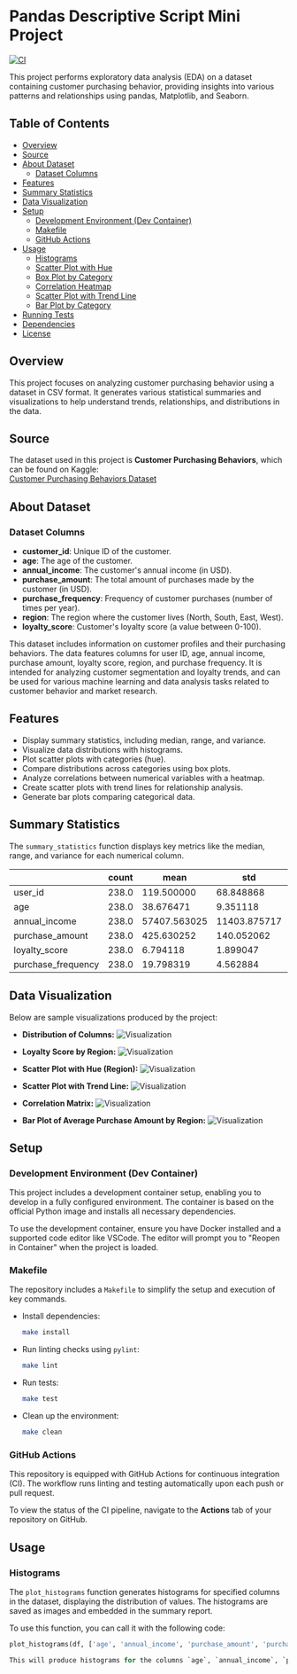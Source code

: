 # Pandas Descriptive Script Mini Project
[![CI](https://github.com/nogibjj/Mobasserul_Haque_MiniProject2/actions/workflows/cicd.yml/badge.svg)](https://github.com/nogibjj/Mobasserul_Haque_MiniProject2/actions/workflows/cicd.yml)

This project performs exploratory data analysis (EDA) on a dataset containing customer purchasing behavior, providing insights into various patterns and relationships using pandas, Matplotlib, and Seaborn.

## Table of Contents
- [Overview](#overview)
- [Source](#source)
- [About Dataset](#about-dataset)
  - [Dataset Columns](#dataset-columns)
- [Features](#features)
- [Summary Statistics](#summary-statistics)
- [Data Visualization](#data-visualization)
- [Setup](#setup)
  - [Development Environment (Dev Container)](#development-environment-dev-container)
  - [Makefile](#makefile)
  - [GitHub Actions](#github-actions)
- [Usage](#usage)
  - [Histograms](#histograms)
  - [Scatter Plot with Hue](#scatter-plot-with-hue)
  - [Box Plot by Category](#box-plot-by-category)
  - [Correlation Heatmap](#correlation-heatmap)
  - [Scatter Plot with Trend Line](#scatter-plot-with-trend-line)
  - [Bar Plot by Category](#bar-plot-by-category)
- [Running Tests](#running-tests)
- [Dependencies](#dependencies)
- [License](#license)

## Overview
This project focuses on analyzing customer purchasing behavior using a dataset in CSV format. It generates various statistical summaries and visualizations to help understand trends, relationships, and distributions in the data.

## Source
The dataset used in this project is **Customer Purchasing Behaviors**, which can be found on Kaggle:  
[Customer Purchasing Behaviors Dataset](https://www.kaggle.com/datasets/hanaksoy/customer-purchasing-behaviors)

## About Dataset

### Dataset Columns
- **customer_id**: Unique ID of the customer.
- **age**: The age of the customer.
- **annual_income**: The customer's annual income (in USD).
- **purchase_amount**: The total amount of purchases made by the customer (in USD).
- **purchase_frequency**: Frequency of customer purchases (number of times per year).
- **region**: The region where the customer lives (North, South, East, West).
- **loyalty_score**: Customer's loyalty score (a value between 0-100).

This dataset includes information on customer profiles and their purchasing behaviors. 
The data features columns for user ID, age, annual income, purchase amount, loyalty score, region, and purchase frequency. It is intended for analyzing customer segmentation and loyalty trends, and can be used for various machine learning and data analysis tasks related to customer behavior and market research.

## Features
- Display summary statistics, including median, range, and variance.
- Visualize data distributions with histograms.
- Plot scatter plots with categories (hue).
- Compare distributions across categories using box plots.
- Analyze correlations between numerical variables with a heatmap.
- Create scatter plots with trend lines for relationship analysis.
- Generate bar plots comparing categorical data.

## Summary Statistics
The `summary_statistics` function displays key metrics like the median, range, and variance for each numerical column.

|                | count      | mean         | std          | min   | 25%   | 50%   | 75%    | max   | median | range  | variance      |
|----------------|------------|--------------|--------------|-------|-------|-------|--------|-------|--------|--------|---------------|
| user_id        | 238.0      | 119.500000   | 68.848868    | 1.0   | 60.25 | 119.5 | 178.750 | 238.0 | 119.5  | 237.0  | 4.740167e+03 |
| age            | 238.0      | 38.676471    | 9.351118     | 22.0  | 31.00 | 39.0  | 46.750 | 55.0  | 39.0   | 33.0   | 8.744341e+01 |
| annual_income  | 238.0      | 57407.563025 | 11403.875717 | 30000.0 | 50000.00 | 59000.0 | 66750.000 | 75000.0 | 59000.0 | 45000.0 | 1.300484e+08 |
| purchase_amount| 238.0      | 425.630252   | 140.052062   | 150.0 | 320.00 | 440.0 | 527.500 | 640.0 | 440.0  | 490.0  | 1.961458e+04 |
| loyalty_score  | 238.0      | 6.794118     | 1.899047     | 3.0   | 5.50  | 7.0   | 8.275  | 9.5   | 7.0    | 6.5    | 3.606379e+00 |
| purchase_frequency | 238.0   | 19.798319    | 4.562884     | 10.0  | 17.00 | 20.0  | 23.000 | 28.0  | 20.0   | 18.0   | 2.081991e+01 |
## Data Visualization

Below are sample visualizations produced by the project:

- **Distribution of Columns:**
  ![Visualization](Histogram_column_distributions.png)

- **Loyalty Score by Region:**
  ![Visualization](Loyalty_score_by_region_boxplot.png)

- **Scatter Plot with Hue (Region):**
  ![Visualization](scatter_plot_hue_by_region.png)

- **Scatter Plot with Trend Line:**
  ![Visualization](scatter_plot_trend_line.png)

- **Correlation Matrix:**
  ![Visualization](Correlation_matrix_columns.png)

- **Bar Plot of Average Purchase Amount by Region:**
  ![Visualization](bar_plot_average_purchase_amt_by_regions.png)

## Setup

### Development Environment (Dev Container)
This project includes a development container setup, enabling you to develop in a fully configured environment. The container is based on the official Python image and installs all necessary dependencies.

To use the development container, ensure you have Docker installed and a supported code editor like VSCode. The editor will prompt you to "Reopen in Container" when the project is loaded.

### Makefile
The repository includes a `Makefile` to simplify the setup and execution of key commands.

- Install dependencies:
    ```bash
    make install
    ```

- Run linting checks using `pylint`:
    ```bash
    make lint
    ```

- Run tests:
    ```bash
    make test
    ```

- Clean up the environment:
    ```bash
    make clean
    ```

### GitHub Actions
This repository is equipped with GitHub Actions for continuous integration (CI). The workflow runs linting and testing automatically upon each push or pull request.

To view the status of the CI pipeline, navigate to the **Actions** tab of your repository on GitHub.

## Usage

### Histograms
The `plot_histograms` function generates histograms for specified columns in the dataset, displaying the distribution of values. The histograms are saved as images and embedded in the summary report. 

To use this function, you can call it with the following code:

```python
plot_histograms(df, ['age', 'annual_income', 'purchase_amount', 'purchase_frequency'], output_report)

This will produce histograms for the columns `age`, `annual_income`, `purchase_amount`, and `purchase_frequency`, showing the distribution of values for each. The generated histogram images are saved as `Histogram_column_distributions.png` and are included in the summary report.

